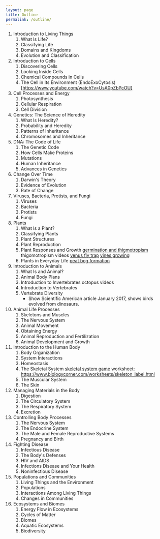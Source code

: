 ```yaml
---
layout: page
title: Outline
permalink: /outline/
---
```


1. Introduction to Living Things
   1. What Is Life?
   2. Classifying Life
   3. Domains and Kingdoms
   4. Evolution and Classification
2. Introduction to Cells
   1. Discovering Cells
   2. Looking Inside Cells
   3. Chemical Compounds in Cells
   4. The Cell in Its Environment
     (EndoExoCytosis)[https://www.youtube.com/watch?v=UsA0pZbPcOU]
3. Cell Processes and Energy
   1. Photosynthesis
   2. Cellular Respiration
   3. Cell Division
4. Genetics: The Science of Heredity
   1. What Is Heredity?
   2. Probability and Heredity
   3. Patterns of Inheritance
   4. Chromosomes and Inheritance
5. DNA: The Code of Life
   1. The Genetic Code
   2. How Cells Make Proteins
   3. Mutations
   4. Human Inheritance
   5. Advances in Genetics
6. Change Over Time
   1. Darwin's Theory
   2. Evidence of Evolution
   3. Rate of Change
7. Viruses, Bacteria, Protists, and Fungi
   1. Viruses
   2. Bacteria
   3. Protists
   4. Fungi
8. Plants
   1. What Is a Plant?
   2. Classifying Plants
   3. Plant Structures
   4. Plant Reproduction
   5. Plant Responses and Growth
      [germination and thigmotropism](https://www.youtube.com/watch?v=eu_l80m7K2o#t=223.665029)
      thigomotropism videos [venus fly trap](https://www.youtube.com/watch?v=O7eQKSf0LmY)
      [vines growing](https://www.youtube.com/watch?v=dTljaIVseTc)
   6. Plants in Everyday Life
      [peat bog formation](http://4.bp.blogspot.com/-dYzLwp0_fTQ/T5F_nAJDaQI/AAAAAAAAAM8/Bx6ILn-ybWo/s1600/raised_bog_formation.gif)
9. Introduction to Animals
   1. What Is and Animal?
   2. Animal Body Plans
   3. Introduction to Invertebrates
      octopus videos
   4. Introduction to Vertebrates
   5. Vertebrate Diversity
      * Show Scientific American article January 2017, shows birds evolved from dinosaurs.
10. Animal Life Processes
    1. Skeletons and Muscles
    2. The Nervous System
    3. Animal Movement
    4. Obtaining Energy
    5. Animal Reproduction and Fertilization
    6. Animal Development and Growth
11. Introduction to the Human Body
    1. Body Organization
    2. System Interactions
    3. Homeostasis
    4. The Skeletal System
      [skeletal system game](http://www.abcya.com/skeletal_system.htm)
      worksheet: https://www.biologycorner.com/worksheets/skeleton_label.html
    5. The Muscular System
    6. The Skin
12. Managing Materials in the Body
    1. Digestion
    2. The Circulatory System
    3. The Respiratory System
    4. Excretion
13. Controlling Body Processes
    1. The Nervous System
    2. The Endocrine System
    3. The Male and Female Reproductive Systems
    4. Pregnancy and Birth
14. Fighting Disease
    1. Infectious Disease
    2. The Body's Defenses
    3. HIV and AIDS
    4. Infections Disease and Your Health
    5. Noninfectious Disease
15. Populations and Communities
    1. Living Things and the Environment
    2. Populations
    3. Interactions Among Living Things
    4. Changes in Communities
16. Ecosystems and Biomes
    1. Energy Flow in Ecosystems
    2. Cycles of Matter
    3. Biomes
    4. Aquatic Ecosystems
    5. Biodiversity
